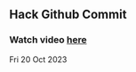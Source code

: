 
 ## Hack Github Commit 
 ### Watch video <a href="https://www.youtube.com">here</a> 
 Fri 20 Oct 2023 

